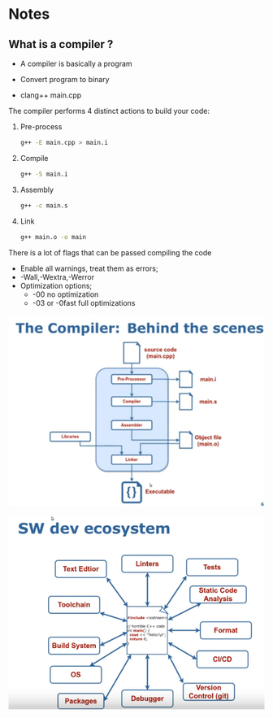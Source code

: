 #  Notes

## What is a compiler ?

- A compiler is basically a program

- Convert program to binary
- clang++ main.cpp
  
The compiler performs 4 distinct actions to build your code:

1. Pre-process
   ```bash
   g++ -E main.cpp > main.i
   ```
2. Compile
   ```bash
   g++ -S main.i
   ```
3. Assembly
   ```bash
   g++ -c main.s
   ```
4. Link
    ```bash
    g++ main.o -o main
    ```

There is a lot of flags that can be passed compiling the code

- Enable all warnings, treat them as errors;
- -Wall,-Wextra,-Werror
- Optimization options;
  - -00 no optimization
  - -03 or -0fast full optimizations

![The Compiler](<Screenshot from 2024-01-08 22-45-36.png>)


![Alt text](<Screenshot from 2024-01-08 22-38-56.png>)